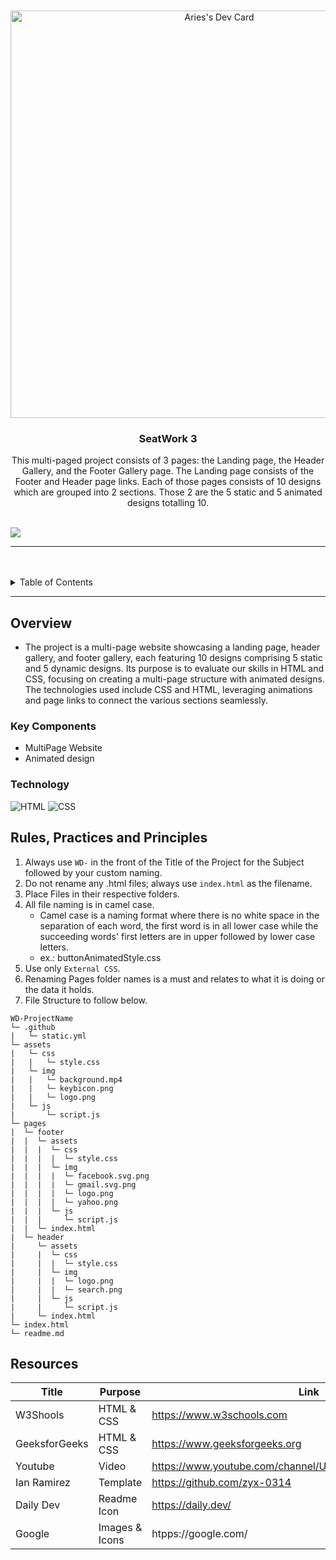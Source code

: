<a name="readme-top">

<br/>

<br />
<div align="center">
  <a href="https://app.daily.dev/mononokuma">
   <img src="https://api.daily.dev/devcards/v2/DMEySfkP0murZQ6MrL1WW.png?type=wide&r=rgz" width="652" alt="Aries's Dev Card"/>
 </a>
<!-- TODO: Change Title to the name of the title of your Project -->
  <h3 align="center">SeatWork 3</h3>
</div>
<!-- TODO: Make a short description -->
<div align="center">
  This multi-paged project consists of 3 pages: the Landing page, the Header Gallery, and the Footer Gallery page. The Landing page consists of the Footer and Header page links. Each of those pages consists of 10 designs which are grouped into 2 sections. Those 2 are the 5 static and 5 animated designs totalling 10.
</div>

<br />

<!-- TODO: Change the zyx-0314 into your github username  -->
<!-- TODO: Change the WD-Template-Project into the same name of your folder -->
![](https://visit-counter.vercel.app/counter.png?page=MononoKuma/WD-Seatwork3)

---

<br />
<br />

<!-- TODO: If you want to add more layers for your readme -->
<details>
  <summary>Table of Contents</summary>
  <ol>
    <li>
      <a href="#overview">Overview</a>
      <ol>
        <li>
          <a href="#key-components">Key Components</a>
        </li>
        <li>
          <a href="#technology">Technology</a>
        </li>
      </ol>
    </li>
    <li>
      <a href="#rule,-practices-and-principles">Rules, Practices and Principles</a>
    </li>
    <li>
      <a href="#resources">Resources</a>
    </li>
  </ol>
</details>

---

## Overview

<!-- TODO: To be changed -->
<!-- The following are just sample -->
  - The project is a multi-page website showcasing a landing page, header gallery, and footer gallery, each featuring 10 designs comprising 5 static and 5 dynamic designs. Its purpose is to evaluate our skills in HTML and CSS, focusing on creating a multi-page structure with animated designs. The technologies used include CSS and HTML, leveraging animations and page links to connect the various sections seamlessly.
### Key Components
<!-- TODO: List of Key Components -->
<!-- The following are just sample -->
- MultiPage Website
- Animated design

### Technology
<!-- TODO: List of Technology Used -->
![HTML](https://img.shields.io/badge/HTML-E34F26?style=for-the-badge&logo=html5&logoColor=white)
![CSS](https://img.shields.io/badge/CSS-1572B6?style=for-the-badge&logo=css3&logoColor=white)

## Rules, Practices and Principles
1. Always use `WD-` in the front of the Title of the Project for the Subject followed by your custom naming.
2. Do not rename any .html files; always use `index.html` as the filename.
3. Place Files in their respective folders.
4. All file naming is in camel case.
   - Camel case is a naming format where there is no white space in the separation of each word, the first word is in all lower case while the succeeding words' first letters are in upper followed by lower case letters.
   - ex.: buttonAnimatedStyle.css
5. Use only `External CSS`.
6. Renaming Pages folder names is a must and relates to what it is doing or the data it holds.
7. File Structure to follow below.

```
WD-ProjectName
└─ .github
|   └─ static.yml
└─ assets
|   └─ css
|   |   └─ style.css
|   └─ img
|   |   └─ background.mp4
|   |   └─ keybicon.png
|   |   └─ logo.png
|   └─ js
|       └─ script.js
└─ pages
|  └─ footer
|  |  └─ assets
|  |  |  └─ css
|  |  |  |  └─ style.css
|  |  |  └─ img
|  |  |  |  └─ facebook.svg.png
|  |  |  |  └─ gmail.svg.png
|  |  |  |  └─ logo.png
|  |  |  |  └─ yahoo.png
|  |  |  └─ js
|  |  |     └─ script.js
|  |  └─ index.html
|  └─ header
|     └─ assets
|     |  └─ css
|     |  |  └─ style.css
|     |  └─ img
|     |  |  └─ logo.png
|     |  |  └─ search.png
|     |  └─ js
|     |     └─ script.js
|     └─ index.html
└─ index.html
└─ readme.md
```

## Resources

<!-- TODO: Add References -->
| Title | Purpose | Link |
|-|-|-|
| W3Shools | HTML & CSS | https://www.w3schools.com |
| GeeksforGeeks | HTML & CSS | https://www.geeksforgeeks.org |
| Youtube | Video | https://www.youtube.com/channel/UCMHXMAeKkI6HXlPfLiYvo9g |
| Ian Ramirez | Template | https://github.com/zyx-0314 |
| Daily Dev   | Readme Icon | https://daily.dev/ |
| Google | Images & Icons | htpps://google.com/ |

